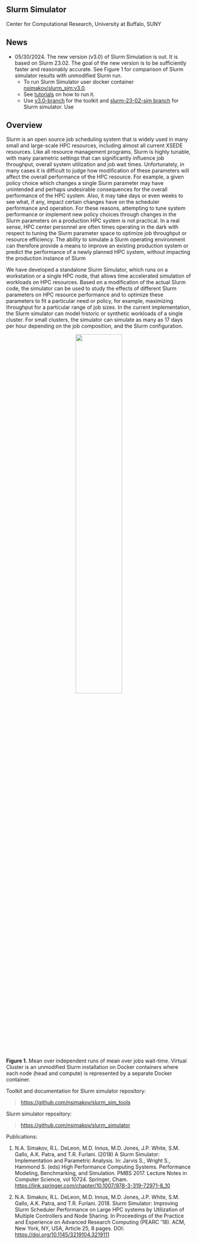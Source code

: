 ## Slurm Simulator

Center for Computational Research, University at Buffalo, SUNY

## News

-   05/30/2024. The new version (v3.0) of Slurm Simulation is out. It is based on Slurm 23.02. The goal of the new version is to be sufficiently faster and reasonably accurate. See Figure 1 for comparison of Slurm simulator results with unmodified Slurm run.
    -   To run Slurm Simulator user docker container [nsimakov/slurm_sim:v3.0](https://hub.docker.com/repository/docker/nsimakov/slurm_sim/general).
    -   See [tutorials](tutorials/) on how to run it.
    -   Use [v3.0-branch](https://github.com/ubccr-slurm-simulator/slurm_sim_tools/tree/v3.0-branch) for the toolkit and [slurm-23-02-sim branch](https://github.com/ubccr-slurm-simulator/slurm_simulator/tree/slurm-23-02-sim) for Slurm simulator. Use

## Overview

Slurm is an open source job scheduling system that is widely used in many small and large-scale HPC resources, including almost all current XSEDE resources. Like all resource management programs, Slurm is highly tunable, with many parametric settings that can significantly influence job throughput, overall system utilization and job wait times. Unfortunately, in many cases it is difficult to judge how modification of these parameters will affect the overall performance of the HPC resource. For example, a given policy choice which changes a single Slurm parameter may have unintended and perhaps undesirable consequences for the overall performance of the HPC system. Also, it may take days or even weeks to see what, if any, impact certain changes have on the scheduler performance and operation. For these reasons, attempting to tune system performance or implement new policy choices through changes in the Slurm parameters on a production HPC system is not practical. In a real sense, HPC center personnel are often times operating in the dark with respect to tuning the Slurm parameter space to optimize job throughput or resource efficiency. The ability to simulate a Slurm operating environment can therefore provide a means to improve an existing production system or predict the performance of a newly planned HPC system, without impacting the production instance of Slurm

We have developed a standalone Slurm Simulator, which runs on a workstation or a single HPC node, that allows time accelerated simulation of workloads on HPC resources. Based on a modification of the actual Slurm code, the simulator can be used to study the effects of different Slurm parameters on HPC resource performance and to optimize these parameters to fit a particular need or policy, for example, maximizing throughput for a particular range of job sizes. In the current implementation, the Slurm simulator can model historic or synthetic workloads of a single cluster. For small clusters, the simulator can simulate as many as 17 days per hour depending on the job composition, and the Slurm configuration.

<center><img src="https://github.com/ubccr-slurm-simulator/slurm_sim_tools/raw/v3.0-branch/doc/images/mean_mean_wait_time.png" width="50%" height="50%"></center>

**Figure 1.** Mean over independent runs of mean over jobs wait-time. Virtual Cluster is an unmodified Slurm installation on Docker containers where each node (head and compute) is represented by a separate Docker container.

Toolkit and documentation for Slurm simulator repository:

> <https://github.com/nsimakov/slurm_sim_tools>

Slurm simulator repository:

> <https://github.com/nsimakov/slurm_simulator>

Publications:

1.  N.A. Simakov, R.L. DeLeon, M.D. Innus, M.D. Jones, J.P. White, S.M. Gallo, A.K. Patra, and T.R. Furlani. (2018) A Slurm Simulator: Implementation and Parametric Analysis. In: Jarvis S., Wright S., Hammond S. (eds) High Performance Computing Systems. Performance Modeling, Benchmarking, and Simulation. PMBS 2017. Lecture Notes in Computer Science, vol 10724. Springer, Cham. <https://link.springer.com/chapter/10.1007/978-3-319-72971-8_10>

2.  N.A. Simakov, R.L. DeLeon, M.D. Innus, M.D. Jones, J.P. White, S.M. Gallo, A.K. Patra, and T.R. Furlani. 2018. Slurm Simulator: Improving Slurm Scheduler Performance on Large HPC systems by Utilization of Multiple Controllers and Node Sharing. In Proceedings of the Practice and Experience on Advanced Research Computing (PEARC '18). ACM, New York, NY, USA, Article 25, 8 pages. DOI: <https://doi.org/10.1145/3219104.3219111>
